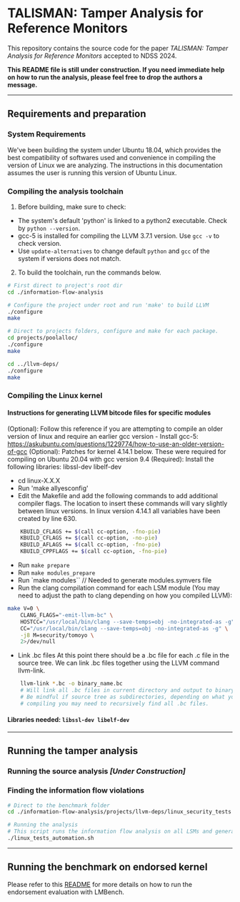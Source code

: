 # TALISMAN: Tamper Analysis for Reference Monitors

This repository contains the source code for the paper _TALISMAN: Tamper Analysis for Reference Monitors_ accepted to NDSS 2024.

**This README file is still under construction. If you need immediate help on how to run the analysis, please feel free to drop the authors a message.**

---

## Requirements and preparation


### System Requirements

We've been building the system under Ubuntu 18.04, which provides the best compatibility of softwares used and convenience in compiling the version of Linux we are analyzing. The instructions in this documentation assumes the user is running this version of Ubuntu Linux.

### Compiling the analysis toolchain

1. Before building, make sure to check:

- The system's default 'python' is linked to a python2 executable. Check by `python --version`.
- gcc-5 is installed for compiling the LLVM 3.7.1 version. Use `gcc -v` to check version. 
- Use `update-alternatives` to change default `python` and `gcc` of the system if versions does not match.

2. To build the toolchain, run the commands below.

```sh
# First direct to project's root dir
cd ./information-flow-analysis

# Configure the project under root and run 'make' to build LLVM
./configure
make

# Direct to projects folders, configure and make for each package.
cd projects/poolalloc/
./configure
make

cd ../llvm-deps/
./configure
make
```

### Compiling the Linux kernel

#### Instructions for generating LLVM bitcode files for specific modules

 (Optional): Follow this reference if you are attempting to compile an older version of linux and require an earlier gcc version
    - Install gcc-5: <https://askubuntu.com/questions/1229774/how-to-use-an-older-version-of-gcc>
 (Optional): Patches for kernel 4.14.1 below. These were required for compiling on Ubuntu 20.04 with gcc version 9.4
 (Required): Install the following libraries: libssl-dev libelf-dev

- cd linux-X.X.X
- Run 'make allyesconfig'
- Edit the Makefile and add the following commands to add additional compiler flags. The location to insert these commands will vary slightly between linux versions. In linux version 4.14.1 all variables have been created by line 630.

```sh
    KBUILD_CFLAGS += $(call cc-option, -fno-pie)
    KBUILD_CFLAGS += $(call cc-option, -no-pie)
    KBUILD_AFLAGS += $(call cc-option, -fno-pie)
    KBUILD_CPPFLAGS += $(call cc-option, -fno-pie) 
```

- Run `make prepare`
- Run `make modules_prepare`
- Run `make modules``  // Needed to generate modules.symvers file
- Run the clang compilation command for each LSM module (You may need to adjust the path to clang depending on how you compiled LLVM):

```sh
make V=0 \
    CLANG_FLAGS="-emit-llvm-bc" \
    HOSTCC="/usr/local/bin/clang --save-temps=obj -no-integrated-as -g" \
    CC="/usr/local/bin/clang --save-temps=obj -no-integrated-as -g" \
    -j8 M=security/tomoyo \
    2>/dev/null
```

- Link .bc files
    At this point there should be a .bc file for each .c file in the source tree. We can link .bc files together using the LLVM command llvm-link.

```sh
    llvm-link *.bc -o binary_name.bc 
    # Will link all .bc files in current directory and output to binary_name.bc.
    # Be mindful if source tree as subdirectories, depending on what you are 
    # compiling you may need to recursively find all .bc files.
```

#### Libraries needed: `libssl-dev libelf-dev`

---

## Running the tamper analysis

### Running the source analysis _[Under Construction]_

### Finding the information flow violations

```sh
# Direct to the benchmark folder
cd ./information-flow-analysis/projects/llvm-deps/linux_security_tests

# Running the analysis
# This script runs the information flow analysis on all LSMs and generates the results.
./linux_tests_automation.sh
```

---

## Running the benchmark on endorsed kernel

Please refer to this [README](https://github.com/mitthu/lsm-trusty-kernel/wiki) for more details on how to run the endorsement evaluation with LMBench.
